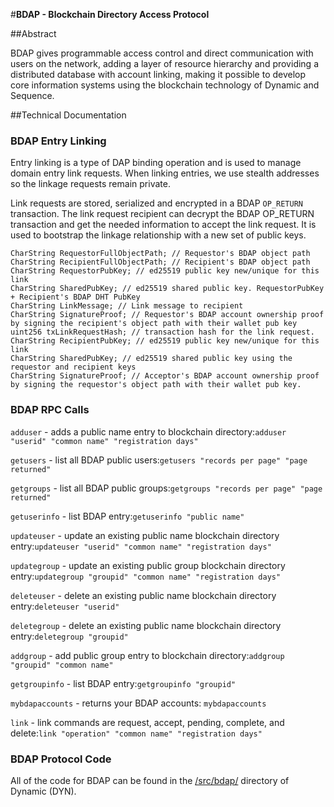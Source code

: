 #**BDAP - Blockchain Directory Access Protocol**

##Abstract

BDAP gives programmable access control and direct communication with users on the network, adding a layer of resource hierarchy and providing a distributed database with account linking, making it possible to develop core information systems using the blockchain technology of Dynamic and Sequence.

##Technical Documentation

### BDAP Entry Linking 

Entry linking is a type of DAP binding operation and is used to manage domain entry link requests. When linking entries, we use stealth addresses so the linkage requests remain private.

Link requests are stored, serialized and encrypted in a BDAP ```OP_RETURN``` transaction. The link request recipient can decrypt the BDAP OP_RETURN transaction and get the needed information to accept the link request. It is used to bootstrap the linkage relationship with a new set of public keys.

```
CharString RequestorFullObjectPath; // Requestor's BDAP object path
CharString RecipientFullObjectPath; // Recipient's BDAP object path
CharString RequestorPubKey; // ed25519 public key new/unique for this link
CharString SharedPubKey; // ed25519 shared public key. RequestorPubKey + Recipient's BDAP DHT PubKey
CharString LinkMessage; // Link message to recipient
CharString SignatureProof; // Requestor's BDAP account ownership proof by signing the recipient's object path with their wallet pub key
uint256 txLinkRequestHash; // transaction hash for the link request.
CharString RecipientPubKey; // ed25519 public key new/unique for this link
CharString SharedPubKey; // ed25519 shared public key using the requestor and recipient keys
CharString SignatureProof; // Acceptor's BDAP account ownership proof by signing the requestor's object path with their wallet pub key.
```

### BDAP RPC Calls

```adduser``` - adds a public name entry to blockchain directory:```adduser "userid" "common name" "registration days"```

```getusers``` - list all BDAP public users:```getusers "records per page" "page returned"```

```getgroups``` - list all BDAP public groups:```getgroups "records per page" "page returned"```

```getuserinfo``` - list BDAP entry:```getuserinfo "public name"```

```updateuser``` - update an existing public name blockchain directory entry:```updateuser "userid" "common name" "registration days"```

```updategroup``` - update an existing public group blockchain directory entry:```updategroup "groupid" "common name" "registration days"```

```deleteuser``` - delete an existing public name blockchain directory entry:```deleteuser "userid"```

```deletegroup``` - delete an existing public name blockchain directory entry:```deletegroup "groupid"```

```addgroup``` - add public group entry to blockchain directory:```addgroup "groupid" "common name"```

```getgroupinfo``` - list BDAP entry:```getgroupinfo "groupid"```

```mybdapaccounts``` - returns your BDAP accounts: ```mybdapaccounts```

```link``` - link commands are request, accept, pending, complete, and delete:```link "operation" "common name" "registration days"```

### BDAP Protocol Code

All of the code for BDAP can be found in the [/src/bdap/](https://github.com/duality-solutions/Dynamic/tree/master/src/bdap) directory of Dynamic (DYN).


